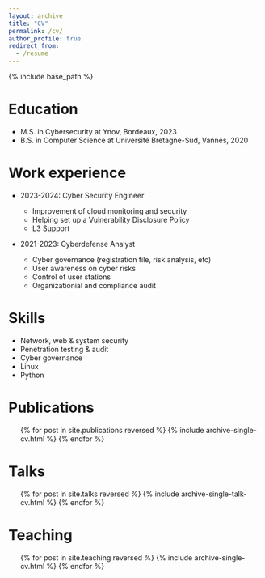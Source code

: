 ```yaml
---
layout: archive
title: "CV"
permalink: /cv/
author_profile: true
redirect_from:
  - /resume
---
```


{% include base_path %}

Education
======
* M.S. in Cybersecurity at Ynov, Bordeaux, 2023
* B.S. in Computer Science at Université Bretagne-Sud, Vannes, 2020

Work experience
======
* 2023-2024: Cyber Security Engineer
  * Improvement of cloud monitoring and security
  * Helping set up a Vulnerability Disclosure Policy
  * L3 Support

* 2021-2023: Cyberdefense Analyst
  * Cyber governance (registration file, risk analysis, etc)
  * User awareness on cyber risks
  * Control of user stations
  * Organizationial and compliance audit
  
Skills
======
* Network, web & system security
* Penetration testing & audit
* Cyber governance
* Linux
* Python

Publications
======
  <ul>{% for post in site.publications reversed %}
    {% include archive-single-cv.html %}
  {% endfor %}</ul>
  
Talks
======
  <ul>{% for post in site.talks reversed %}
    {% include archive-single-talk-cv.html  %}
  {% endfor %}</ul>
  
Teaching
======
  <ul>{% for post in site.teaching reversed %}
    {% include archive-single-cv.html %}
  {% endfor %}</ul>
